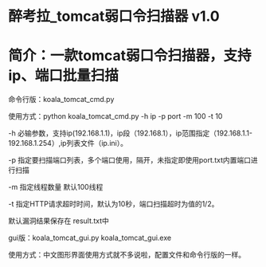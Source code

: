 # 醉考拉_tomcat弱口令扫描器 v1.0
简介：一款tomcat弱口令扫描器，支持ip、端口批量扫描
=
命令行版：koala_tomcat_cmd.py

使用方式：python koala_tomcat_cmd.py -h ip -p port -m 100 -t 10

-h 必输参数，支持ip(192.168.1.1)，ip段（192.168.1），ip范围指定（192.168.1.1-192.168.1.254）,ip列表文件（ip.ini）。

-p 指定要扫描端口列表，多个端口使用，隔开，未指定即使用port.txt内置端口进行扫描

-m 指定线程数量 默认100线程

-t 指定HTTP请求超时时间，默认为10秒，端口扫描超时为值的1/2。

默认漏洞结果保存在 result.txt中


gui版：koala_tomcat_gui.py koala_tomcat_gui.exe

使用方式：中文图形界面使用方式就不多说啦，配置文件和命令行版的一样。
